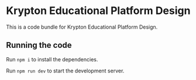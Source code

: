 
  # Krypton Educational Platform Design

  This is a code bundle for Krypton Educational Platform Design. 
  ## Running the code

  Run `npm i` to install the dependencies.

  Run `npm run dev` to start the development server.
  

